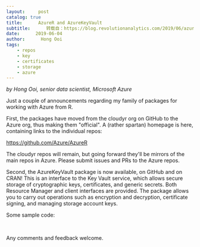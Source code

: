```yaml
---
layout:     post
catalog: true
title:      AzureR and AzureKeyVault
subtitle:      转载自：https://blog.revolutionanalytics.com/2019/06/azurer-and-azurekeyvault.html
date:      2019-06-04
author:      Hong Ooi
tags:
    - repos
    - key
    - certificates
    - storage
    - azure
---
```


*by Hong Ooi, senior data scientist, Microsoft Azure*

Just a couple of announcements regarding my family of packages for working with Azure from R.

First, the packages have moved from the cloudyr org on GitHub to the Azure org, thus making them "official". A (rather spartan) homepage is here, containing links to the individual repos:

https://github.com/Azure/AzureR

The cloudyr repos will remain, but going forward they'll be mirrors of the main repos in Azure. Please submit issues and PRs to the Azure repos.

Second, the AzureKeyVault package is now available, on GitHub and on CRAN! This is an interface to the Key Vault service, which allows secure storage of cryptographic keys, certificates, and generic secrets. Both Resource Manager and client interfaces are provided. The package allows you to carry out operations such as encryption and decryption, certificate signing, and managing storage account keys.

Some sample code:

 





Any comments and feedback welcome.

